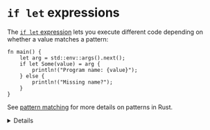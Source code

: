 # `if let` expressions

The [`if let`
expression](https://doc.rust-lang.org/reference/expressions/if-expr.html#if-let-expressions)
lets you execute different code depending on whether a value matches a pattern:

```rust,editable
fn main() {
    let arg = std::env::args().next();
    if let Some(value) = arg {
        println!("Program name: {value}");
    } else {
        println!("Missing name?");
    }
}
```

See [pattern matching](../pattern-matching.md) for more details on patterns in
Rust.

<details>

* Unlike `match`, `if let` does not have to cover all branches. This can make it more concise than `match`.
* A common usage is handling `Some` values when working with `Option`.
* Unlike `match`, `if let` does not support guard clauses for pattern matching.
* Since 1.65, a similar [let-else](https://doc.rust-lang.org/rust-by-example/flow_control/let_else.html) construct allows to do a destructuring assignment, or if it fails, execute a block which is required to abort normal control flow (with `panic`/`return`/`break`/`continue`):

   <!-- mdbook-xgettext: skip -->
   ```rust,editable
   fn main() {
       println!("{:?}", second_word_to_upper("foo bar"));
   }
    
   fn second_word_to_upper(s: &str) -> Option<String> {
       let mut it = s.split(' ');
       let (Some(_), Some(item)) = (it.next(), it.next()) else {
           return None;
       };
       Some(item.to_uppercase())
   }

</details>

